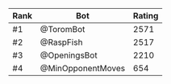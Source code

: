 Rank|Bot|Rating
---|---|---
#1|@ToromBot|2571
#2|@RaspFish|2517
#3|@OpeningsBot|2210
#4|@MinOpponentMoves|654
